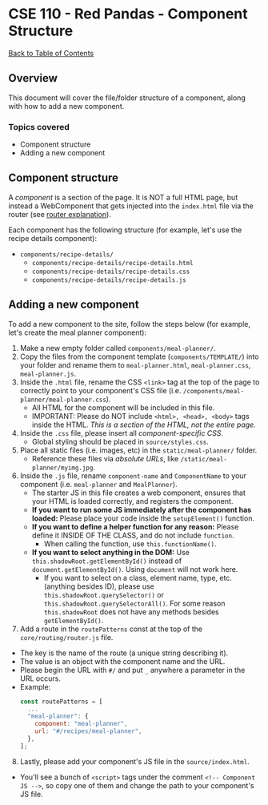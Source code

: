 # CSE 110 - Red Pandas - Component Structure

[Back to Table of Contents](README.md)

## Overview
This document will cover the file/folder structure of a component, along with how to add a new component.

### Topics covered
* Component structure
* Adding a new component

## Component structure
A _component_ is a section of the page. It is NOT a full HTML page, but instead a WebComponent that gets injected into the `index.html` file via the router (see [router explanation](router-explanation.md)).

Each component has the following structure (for example, let's use the recipe details component):
* `components/recipe-details/`
  * `components/recipe-details/recipe-details.html`
  * `components/recipe-details/recipe-details.css`
  * `components/recipe-details/recipe-details.js`

## Adding a new component
To add a new component to the site, follow the steps below (for example, let's create the meal planner component):
1. Make a new empty folder called `components/meal-planner/`.
2. Copy the files from the component template (`components/TEMPLATE/`) into your folder and rename them to `meal-planner.html`, `meal-planner.css`, `meal-planner.js`.
3. Inside the `.html` file, rename the CSS `<link>` tag at the top of the page to correctly point to your component's CSS file (i.e. `/components/meal-planner/meal-planner.css`).
   * All HTML for the component will be included in this file.
   * IMPORTANT: Please do NOT include `<html>, <head>, <body>` tags inside the HTML. _This is a section of the HTML, not the entire page._
4. Inside the `.css` file, please insert all _component-specific CSS_.
   * Global styling should be placed in `source/styles.css`.
5. Place all static files (i.e. images, etc) in the `static/meal-planner/` folder.
   * Reference these files via _absolute URLs_, like `/static/meal-planner/myimg.jpg`.
6. Inside the `.js` file, rename `component-name` and `ComponentName` to your component (i.e. `meal-planner` and `MealPlanner`).
   * The starter JS in this file creates a web component, ensures that your HTML is loaded correctly, and registers the component.
   * **If you want to run some JS immediately after the component has loaded:** Please place your code inside the `setupElement()` function.
   * **If you want to define a helper function for any reason:** Please define it INSIDE OF THE CLASS, and do not include `function`.
     * When calling the function, use `this.functionName()`.
   * **If you want to select anything in the DOM:** Use `this.shadowRoot.getElementById()` instead of `document.getElementById()`. Using `document` will not work here.
     * If you want to select on a class, element name, type, etc. (anything besides ID), please use `this.shadowRoot.querySelector()` or `this.shadowRoot.querySelectorAll()`. For some reason `this.shadowRoot` does not have any methods besides `getElementById()`.
7. Add a route in the `routePatterns` const at the top of the `core/routing/router.js` file.
  * The key is the name of the route (a unique string describing it).
  * The value is an object with the component name and the URL.
  * Please begin the URL with `#/` and put `_` anywhere a parameter in the URL occurs.
  * Example:
    ```javascript
    const routePatterns = [
      ...
      "meal-planner": {
        component: "meal-planner",
        url: "#/recipes/meal-planner",
      },
    ];
    ```
8. Lastly, please add your component's JS file in the `source/index.html`.
  * You'll see a bunch of `<script>` tags under the comment `<!-- Component JS -->`, so copy one of them and change the path to your component's JS file.
